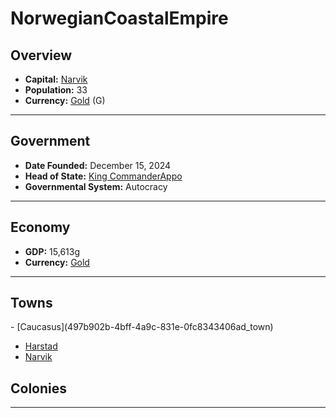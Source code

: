 <!--UNDEDITED FILE, remove this entire line if this file has been edited!-->
# <!--NAME-->NorwegianCoastalEmpire<!--NAME-->

## Overview

- **Capital:** <!--CAPITAL_LINK-->[Narvik](99bea6d4-fc8c-4d16-8a8d-3bee77a27429_town)<!--CAPITAL_LINK-->
- **Population:** <!--POPULATION-->33<!--POPULATION-->
- **Currency:** <!--CURRENCY_LINK-->[Gold](Gold_currency)<!--CURRENCY_LINK--> (<!--CURRENCY_ABV-->G<!--CURRENCY_ABV-->)

---

## Government

- **Date Founded:** <!--FOUNDED-->December 15, 2024<!--FOUNDED-->
- **Head of State:** <!--LEADER_TITLE_LINK-->[King CommanderAppo](CommanderAppo_user)<!--LEADER_TITLE_LINK-->
- **Governmental System:** <!--GOVERNMENT-->Autocracy<!--GOVERNMENT-->

---

## Economy

- **GDP:** <!--GDP-->15,613g<!--GDP-->
- **Currency:** <!--CURRENCY_LINK-->[Gold](Gold_currency)<!--CURRENCY_LINK-->

---

## Towns

<!--TOWNS-->- [Caucasus](497b902b-4bff-4a9c-831e-0fc8343406ad_town)
- [Harstad](2de2955e-43b1-476f-8a25-81b9c2404bcb_town)
- [Narvik](99bea6d4-fc8c-4d16-8a8d-3bee77a27429_town)<!--TOWNS-->

## Colonies

<!--COLONIES--><!--COLONIES-->

---